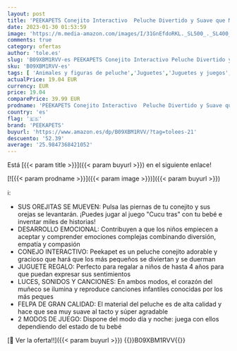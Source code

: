 ```yaml
---
layout: post
title: 'PEEKAPETS Conejito Interactivo  Peluche Divertido y Suave que Mueve las Orejas y Hace Luces y Sonidos  Juguete Regalo para Bebés y Niños'
date: 2023-01-30 01:53:59
image: 'https://m.media-amazon.com/images/I/31GnEfdoRKL._SL500_._SL400_.jpg'
comments: true
category: ofertas
author: 'tole.es'
slug: 'B09XBM1RVV-es PEEKAPETS Conejito Interactivo Peluche Divertido y Suave...'
sku: 'B09XBM1RVV-es'
tags: [ 'Animales y figuras de peluche','Juguetes','Juguetes y juegos','Peluches','bebés','peekapets','🇪🇸', ]
actualPrice: 19.04 EUR
currency: EUR
price: 19.04
comparePrice: 39.99 EUR
prodname: 'PEEKAPETS Conejito Interactivo  Peluche Divertido y Suave que Mueve las Orejas y Hace Luces y Sonidos  Juguete Regalo para Bebés y Niños'
country: 'es'
flag: '🇪🇸'
brand: 'PEEKAPETS'
buyurl: 'https://www.amazon.es/dp/B09XBM1RVV/?tag=tolees-21'
descuento: '52.39'
average: '25.9847368421052'
---
```


Está [{{< param title >}}]({{< param buyurl >}}) en el siguiente enlace!

[![{{< param prodname >}}]({{< param image >}})]({{< param buyurl >}})

ℹ️:

- SUS OREJITAS SE MUEVEN: Pulsa las piernas de tu conejito y sus orejas se levantarán. ¡Puedes jugar al juego "Cucu tras" con tu bebé e inventar miles de historias!
- DESARROLLO EMOCIONAL: Contribuyen a que los niños empiecen a aceptar y comprender emociones complejas combinando diversión, empatía y compasión
- CONEJO INTERACTIVO: Peekapet es un peluche conejito adorable y gracioso que hará que los más pequeños se diviertan y se duerman
- JUGUETE REGALO: Perfecto para regalar a niños de hasta 4 años para que puedan expresar sus sentimientos
- LUCES, SONIDOS Y CANCIONES: En ambos modos, el corazón del muñeco se ilumina y reproduce canciones infantiles conocidas por los más peques
- FELPA DE GRAN CALIDAD: El material del peluche es de alta calidad y hace que sea muy suave al tacto y súper agradable
- 2 MODOS DE JUEGO: Dispone del modo día y noche: juega con ellos dependiendo del estado de tu bebé

[🛒 Ver la oferta!!]({{< param buyurl >}})
{{<world>}}B09XBM1RVV{{</world>}}
